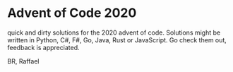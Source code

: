 # Advent of Code 2020

quick and dirty solutions for the 2020 advent of code. 
Solutions might be written in Python, C#, F#, Go, Java, Rust or JavaScript.
Go check them out, feedback is appreciated.

BR,
Raffael
